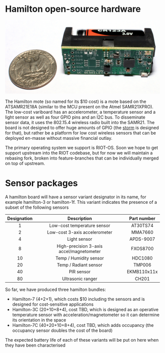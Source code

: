 # Hamilton open-source hardware

![hamilton mote](https://raw.githubusercontent.com/immesys/baseliner/master/misc/hamilton-sm.jpg)

The Hamilton mote (so named for its $10 cost) is a mote based on the ATSAMR21E18A (similar to the MCU present on the Atmel SAMR21XPRO). The low-cost variboard has an accelerometer, a temperature sensor and a light sensor as well as four GPIO pins and an I2C bus. To disseminate sensor data, it uses the 802.15.4 wireless radio built into the SAMR21. The board is not designed to offer huge amounts of GPIO (the [storm](http://storm.rocks) is designed for that), but rather be a platform for low cost wireless sensors that can be deployed en-masse without massive financial outlay.

The primary operating system we support is RIOT-OS. Soon we hope to get support upstream into the RIOT codebase, but for now we will maintain a rebasing fork, broken into feature-branches that can be individually merged on top of upstream.

# Sensor packages

A hamilton board will have a sensor variant designator in its name, for example hamilton-3 or hamilton-1f. This variant indicates the presence of a subset of the following sensors


| Designation  | Description | Part number |
|:-------:|:-------:|:------:|
|  1 | Low-cost temperature sensor | AT30TS74 |
|  2 | Low-cost 3-axis accelerometer | MMA7660 |
|  4 | Light sensor | APDS-9007 |
|  8 | High-precision 3-axis accel/magnetometer | FXOS8700 |
| 10 | Temp / Humidity sensor | HDC1080 |
| 20 | Temp / Radiant sensor | TMP006 |
| 40 | PIR sensor | EKMB110x11x |
| 80 | Ultrasonic ranger | CH201 |

So far, we have produced three hamilton bundles:

- Hamilton-7 (4+2+1), which costs $10 including the sensors and is designed for cost-sensitive applications
- Hamilton-3C (20+10+8+4), cost TBD, which is designed as an operative temperature sensor with acceleration/magnetometer so it can determine its orientation in the space
- Hamilton-7C (40+20+10+8+4), cost TBD, which adds occupancy (the occupancy sensor doubles the cost of the board)

The expected battery life of each of these variants will be put on here when they have been characterised
